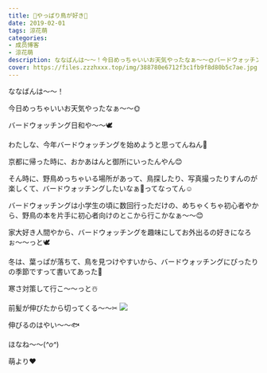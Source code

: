 ```yaml
---
title: 🐥やっぱり鳥が好き💓
date: 2019-02-01
tags: 涼花萌
categories: 
- 成员博客
- 涼花萌
description: ななばんは〜〜！今日めっちゃいいお天気やったなぁ〜〜🌞バードウォッチング日和や〜〜🕊わたしな、今年バードウォッチングを始めようと思ってんねん💓京都...
cover: https://files.zzzhxxx.top/img/388780e6712f3c1fb9f8d80b5c7ae.jpg 
---
```







ななばんは〜〜！




今日めっちゃいいお天気やったなぁ〜〜🌞




バードウォッチング日和や〜〜🕊





わたしな、今年バードウォッチングを始めようと思ってんねん💓




京都に帰った時に、おかあはんと御所にいったんやん😊



そん時に、野鳥めっちゃいる場所があって、鳥探したり、写真撮ったりすんのが楽しくて、バードウォッチングしたいなぁ💓ってなってん☺️





バードウォッチングは小学生の頃に数回行っただけの、めちゃくちゃ初心者やから、野鳥の本を片手に初心者向けのとこから行こかなぁ〜〜😊






家大好き人間やから、バードウォッチングを趣味にしてお外出るの好きになろぉ〜〜っと🕊







冬は、葉っぱが落ちて、鳥を見つけやすいから、バードウォッチングにぴったりの季節ですって書いてあった💓



寒さ対策して行こ〜〜っと☃️








前髪が伸びたから切ってくる〜〜✂︎
![](https://files.zzzhxxx.top/img/388780e6712f3c1fb9f8d80b5c7ae.jpg)







伸びるのはやい〜〜🐟





ほなね〜〜(*^o^*)


萌より❤︎


